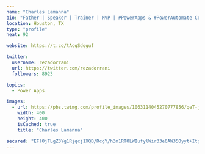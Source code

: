 ```yaml
---
name: "Charles Lamanna"
bio: "Father | Speaker | Trainer | MVP | #PowerApps & #PowerAutomate Community Super User | YouTuber Right-pointing triangle http://youtube.com/c/rezadorrani | Learn - Share - Clockwise rightwards and leftwards open circle arrows"
location: Houston, TX
type: "profile"
heat: 92

website: https://t.co/tAcqSdqguf

twitter:
  username: rezadorrani
  url: https://twitter.com/rezadorrani
  followers: 8923

topics:
  - Power Apps

images:
  - url: https://pbs.twimg.com/profile_images/1063114045270777856/qeT-jpWr_400x400.jpg
    width: 400
    height: 400
    isCached: true
    title: "Charles Lamanna"

secured: "EFl0jTLgZ3Yg1Rjqcj1XQD/RcgY/h3m1RTOLWIufylWir33e6AW35Oyyt+Itg16T3cwSsHP6YXZb/kF5r3JWyaXC3PChsJjKZr8K/ekswqqOFgSj9ydOxAi6DF3xGHZBzuJHB/seFNVqMsBu52eibx9IOTQA83XmY7Qkb0u/5zQgVDs77N3o2O+KYetm416X0d8ge4D+m5Lb1uzPDa1KuXraj0LSLe0yYYR0UZd/jnhgTxG6LdCifbWLyvLCx/A7IuL6brDQkuKzgtG7d5cFOKSj2QvfBH0S6Chv4nd36nJX0HKgrCcL92ihCaEdv7Nd0IltjsIgD/U9f5En4fe0wPbTqHscUtbC9tSfO2G4g4CjHL0gj2z2E60pUWwox2202uO7Yq3TMUbLwObvbIgspThfykgiMR5QEE2B39diIVk=;2P2dL8j7Q26JE9J2K6AOhQ=="
---
```


